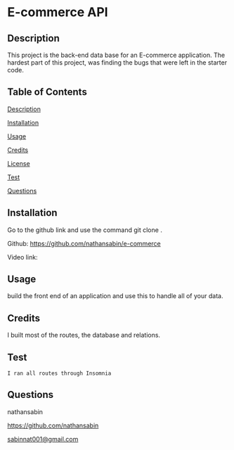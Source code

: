 # E-commerce API 
  
  ## Description

  This project is the back-end data base for an E-commerce application. The hardest part of this project, was finding the bugs that were left in the starter code. 

  ## Table of Contents 

  [Description](#description)

  [Installation](#installation)

  [Usage](#usage)

  [Credits](#credits)

  [License](#license)

  [Test](#test)

  [Questions](#questions)

  ## Installation
  
  Go to the github link and use the command git clone <SSH URL> .
  
  Github:
    https://github.com/nathansabin/e-commerce

  Video link:
  

  ## Usage

  build the front end of an application and use this to handle all of your data.
  
  ## Credits
  
  I built most of the routes, the database and relations.
 
  ## Test
  
    I ran all routes through Insomnia 

  ## Questions

  nathansabin

  https://github.com/nathansabin

  sabinnat001@gmail.com

  

